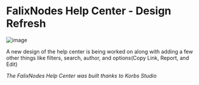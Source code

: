 # FalixNodes Help Center - Design Refresh
![image](https://i.imgur.com/YKRFCSL.png)

A new design of the help center is being worked on along with adding a few other things like filters, search, author, and options(Copy Link, Report, and Edit)

*The FalixNodes Help Center was built thanks to Korbs Studio*
